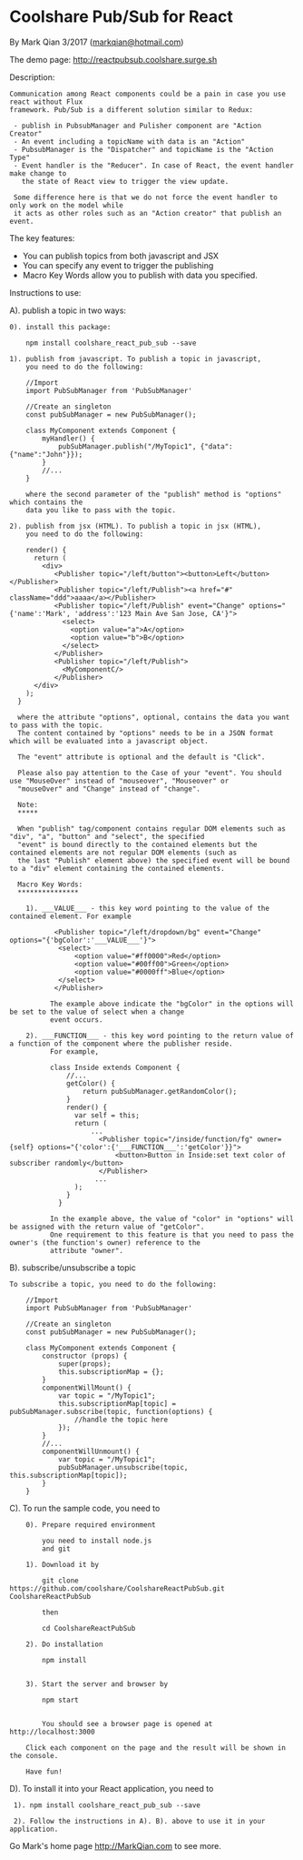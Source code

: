 Coolshare Pub/Sub for React
===========================

By Mark Qian 3/2017 (markqian@hotmail.com)

The demo page: http://reactpubsub.coolshare.surge.sh

Description:

	Communication among React components could be a pain in case you use react without Flux 
	framework. Pub/Sub is a different solution similar to Redux:
	
	 - publish in PubsubManager and Pulisher component are "Action Creator"
	 - An event including a topicName with data is an "Action"
	 - PubsubManager is the "Dispatcher" and topicName is the "Action Type"
	 - Event handler is the "Reducer". In case of React, the event handler make change to
	   the state of React view to trigger the view update.
	 
	 Some difference here is that we do not force the event handler to only work on the model while
	 it acts as other roles such as an "Action creator" that publish an event.

The key features:

 - You can publish topics from both javascript and JSX
 - You can specify any event to trigger the publishing
 - Macro Key Words allow you to publish with data you specified.
 

Instructions to use:

 A). publish a topic in two ways:
 
	0). install this package:
	
		npm install coolshare_react_pub_sub --save
 
 	1). publish from javascript. To publish a topic in javascript, 
 	    you need to do the following:
 	    
 	    //Import
 	    import PubSubManager from 'PubSubManager'
 	    
 	    //Create an singleton
 	    const pubSubManager = new PubSubManager();
 	    
 	    class MyComponent extends Component {
 	    	myHandler() {
	            pubSubManager.publish("/MyTopic1", {"data":{"name":"John"}});
	  		}
			//...
 	    }
 	    
 	    where the second parameter of the "publish" method is "options" which contains the 
 	    data you like to pass with the topic.
 	    
 	2). publish from jsx (HTML). To publish a topic in jsx (HTML), 
 	    you need to do the following:
 	    
 	    render() {
          return (
            <div>
               <Publisher topic="/left/button"><button>Left</button></Publisher>
               <Publisher topic="/left/Publish"><a href="#" className="ddd">aaaa</a></Publisher>
               <Publisher topic="/left/Publish" event="Change" options="{'name':'Mark', 'address':'123 Main Ave San Jose, CA'}">
                 <select>
                   <option value="a">A</option>
                   <option value="b">B</option>
                 </select>
               </Publisher>
          	   <Publisher topic="/left/Publish">
          	     <MyComponentC/>
          	   </Publisher>
          </div>  
        );
      }
      
      where the attribute "options", optional, contains the data you want to pass with the topic.
      The content contained by "options" needs to be in a JSON format which will be evaluated into a javascript object.
      
      The "event" attribute is optional and the default is "Click".
      
      Please also pay attention to the Case of your "event". You should use "MouseOver" instead of "mouseover", "Mouseover" or
      "mouseOver" and "Change" instead of "change".
      
      Note:
      *****
      
      When "publish" tag/component contains regular DOM elements such as "div", "a", "button" and "select", the specified 
      "event" is bound directly to the contained elements but the contained elements are not regular DOM elements (such as
      the last "Publish" element above) the specified event will be bound to a "div" element containing the contained elements.
      
      Macro Key Words:
      ***************
      
        1). ___VALUE___ - this key word pointing to the value of the contained element. For example
           
	           <Publisher topic="/left/dropdown/bg" event="Change" options="{'bgColor':'___VALUE___'}">
	           	<select>
	           		<option value="#ff0000">Red</option>
	           		<option value="#00ff00">Green</option>
	           		<option value="#0000ff">Blue</option>
	           	</select>
	           </Publisher>
	           
	          The example above indicate the "bgColor" in the options will be set to the value of select when a change
	          event occurs.
	        
	    2). ___FUNCTION___ - this key word pointing to the return value of a function of the component where the publisher reside.
	          For example, 
	          
	          class Inside extends Component {
				  //...
				  getColor() {
					  return pubSubManager.getRandomColor();
				  }
				  render() {
				    var self = this;
				    return (				   
				        ...
				          <Publisher topic="/inside/function/fg" owner={self} options="{'color':{'___FUNCTION___':'getColor'}}">
				              <button>Button in Inside:set text color of subscriber randomly</button>
				          </Publisher>
 						 ...    
				    );
				  }
				}
        
              In the example above, the value of "color" in "options" will be assigned with the return value of "getColor".
              One requirement to this feature is that you need to pass the owner's (the function's owner) reference to the 
              attribute "owner".
        
               
  B). subscribe/unsubscribe a topic
  
    To subscribe a topic, you need to do the following:
 	    
 	    //Import
 	    import PubSubManager from 'PubSubManager'
 	    
 	    //Create an singleton
 	    const pubSubManager = new PubSubManager();
 	    
		class MyComponent extends Component {
			constructor (props) {
				super(props);
				this.subscriptionMap = {};
			}
			componentWillMount() {
				var topic = "/MyTopic1";
				this.subscriptionMap[topic] = pubSubManager.subscribe(topic, function(options) {
					//handle the topic here
				});
	  		}
			//...
			componentWillUnmount() {
				var topic = "/MyTopic1";
				pubSubManager.unsubscribe(topic, this.subscriptionMap[topic]);
			}
 	    }
  
  C). To run the sample code, you need to 
 
		    
		0). Prepare required environment
		
		    you need to install node.js
		    and git
		  
		1). Download it by
		
		    git clone https://github.com/coolshare/CoolshareReactPubSub.git CoolshareReactPubSub
		    
		    then 
		    
		    cd CoolshareReactPubSub
		    
		2). Do installation
		         
			npm install
		       
		       
		3). Start the server and browser by
		
		    npm start
		         
		
		    You should see a browser page is opened at http://localhost:3000
		    
		Click each component on the page and the result will be shown in the console.
		
		Have fun!

  D). To install it into your React application, you need to 
  
     1). npm install coolshare_react_pub_sub --save
     
     2). Follow the instructions in A). B). above to use it in your application.
     
     
Go Mark's home page http://MarkQian.com to see more.